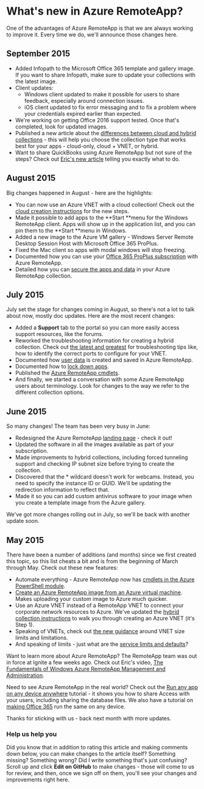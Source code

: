 
<properties
    pageTitle="What's new in Azure RemoteApp? | Windows Azure"
    description="Learn about changes and improvements made to Azure RemoteApp"
    services="remoteapp"
    documentationCenter=""
    authors="lizap"
    manager="mbaldwin" />

<tags
	ms.service="remoteapp"
	ms.date="10/23/2015"
	wacn.date=""/>



# What's new in Azure RemoteApp?

One of the advantages of Azure RemoteApp is that we are always working to improve it. Every time we do, we'll announce those changes here.

## September 2015
- Added Infopath to the Microsoft Office 365 template and gallery image. If you want to share Infopath, make sure to update your collections with the latest image.
- Client updates:
	- Windows client updated to make it possible for users to share feedback, especially around connection issues.
	- iOS client updated to fix error messaging and to fix a problem where your credentials expired earlier than expected.
- We're working on getting Office 2016 support tested. Once that's completed, look for updated images.
- Published a new article about the [differences between cloud and hybrid collections](/documentation/articles/remoteapp-collections) - this will help you choose the collection type that works best for your apps - cloud-only, cloud + VNET, or hybrid.
- Want to share QuickBooks using Azure RemoteApp but not sure of the steps? Check out [Eric's new article](/documentation/articles/remoteapp-quickbooks) telling you exactly what to do.

## August 2015
Big changes happened in August - here are the highlights:

- You can now use an Azure VNET with a cloud collection! Check out the [cloud creation instructions](/documentation/articles/remoteapp-create-cloud-deployment) for the new steps.
- Made it possible to add apps to the **Start **menu for the Windows RemoteApp client. Apps will show up in the application list, and you can pin them to the **Start **menu in Windows.
- Added a new image to the Azure VM gallery - Windows Server Remote Desktop Session Host with Microsoft Office 365 ProPlus.
- Fixed the Mac client so apps with modal windows will stop freezing.
- Documented how you can use your [Office 365 ProPlus subscription](/documentation/articles/remoteapp-officesubscription) with Azure RemoteApp.
- Detailed how you can [secure the apps and data](/documentation/articles/remoteapp-secure) in your Azure RemoteApp collection.

## July 2015

July set the stage for changes coming in August, so there's not a lot to talk about now, mostly doc updates. Here are the most recent changes:

- Added a **Support** tab to the portal so you can more easily access support resources, like the forums.
- Reworked the troubleshooting information for creating a hybrid collection. Check out [the latest and greatest](/documentation/articles/remoteapp-hybridtrouble) for troubleshooting tips like, how to identify the correct ports to configure for your VNET.
- Documented how [user data](/documentation/articles/remoteapp-upd) is created and saved in Azure RemoteApp.
- Documented how to [lock down apps](/documentation/articles/remoteapp-secure).
- Published the [Azure RemoteApp cmdlets](https://msdn.microsoft.com/zh-cn/library/mt428031.aspx).
- And finally, we started a conversation with some Azure RemoteApp users about terminology. Look for changes to the way we refer to the different collection options.

## June 2015

So many changes! The team has been very busy in June:

- Redesigned the Azure RemoteApp [landing page](https://www.remoteapp.windowsazure.cn/) - check it out!
- Updated the software in all the images available as part of your subscription.
- Made improvements to hybrid collections, including forced tunneling support and checking IP subnet size before trying to create the collection.
- Discovered that the * wildcard doesn't work for webcams. Instead, you need to specify the instance ID or GUID. We'll be updating the redirection information to reflect that.
- Made it so you can add custom antivirus software to your image when you create a template image from the Azure gallery.

We've got more changes rolling out in July, so we'll be back with another update soon.

## May 2015

There have been a number of additions (and months) since we first created this topic, so this list cheats a bit and is from the beginning of March through May. Check out these new features:

- Automate everything - Azure RemoteApp now has [cmdlets in the Azure PowerShell module](/documentation/articles/remoteapp-tutorial-arawithpowershell).
- [Create an Azure RemoteApp image from an Azure virtual machine](/documentation/articles/remoteapp-image-on-azurevm). Makes uploading your custom image to Azure much quicker.
- Use an Azure VNET instead of a RemoteApp VNET to connect your corporate network resources to Azure. We've updated the [hybrid collection instructions](/documentation/articles/remoteapp-create-hybrid-deployment) to walk you through creating an Azure VNET (it's Step 1).
- Speaking of VNETs, check out [the new guidance](/documentation/articles/remoteapp-vnetsizing) around VNET size limits and limitations.
- And speaking of limits - just what are the [service limits and defaults](/documentation/articles/remoteapp-servicelimits)?

Want to learn more about Azure RemoteApp? The RemoteApp team was out in force at Ignite a few weeks ago. Check out Eric's video, [The Fundamentals of Windows Azure RemoteApp Management and Administration](http://channel9.msdn.com/Events/Ignite/2015/BRK3868).

Need to see Azure RemoteApp in the real world? Check out the [Run any app on any device anywhere](/documentation/articles/remoteapp-anyapp) tutorial - it shows you how to share Access with your users, including sharing the database files. We also have a tutorial on [making Office 365](/documentation/articles/remoteapp-tutorial-o365anywhere) run the same on any device.

Thanks for sticking with us - back next month with more updates.


### Help us help you
Did you know that in addition to rating this article and making comments down below, you can make changes to the article itself? Something missing? Something wrong? Did I write something that's just confusing? Scroll up and click **Edit on GitHub** to make changes - those will come to us for review, and then, once we sign off on them, you'll see your changes and improvements right here.
